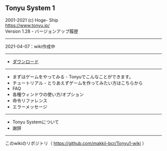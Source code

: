 ## Tonyu System 1

2001-2021 (c) Hoge- Ship  
https://www.tonyu.jp/  
Version 1.28 - バージョンアップ履歴

***
2021-04-07：wiki作成中
***
- [ダウンロード](./download.html)
***
- まずはゲームをやってみる - Tonyuでこんなことができます。
- チュートリアル - とりあえずゲームを作ってみたい方はこちらから
- FAQ
- 各種ウィンドウの使い方/オプション
- 命令リファレンス
- エラーメッセージ
***
- Tonyu Systemについて
- 謝辞
***
このwikiのリポジトリ（ https://github.com/makkii-bcr/Tonyu1-wiki ）
